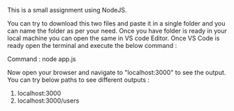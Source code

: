 This is a small assignment using NodeJS.

You can try to download this two files and paste it in a single folder and you can name the folder as per your need.
Once you have folder is ready in your local machine you can open the same in VS code Editor.
Once VS Code is ready open the terminal and execute the below command :

Command : node app.js

Now open your browser and navigate to "localhost:3000" to see the output.
You can try below paths to see different outputs :

1. localhost:3000
2. localhost:3000/users
